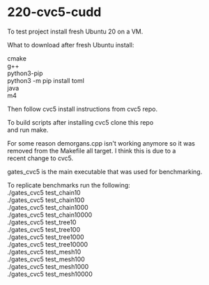 # 220-cvc5-cudd
To test project install fresh Ubuntu 20 on a VM.<br/>

What to download after fresh Ubuntu install:

cmake<br/>
g++<br/>
python3-pip<br/>
python3 -m pip install toml<br/>
java<br/>
m4<br/>

Then follow cvc5 install instructions from cvc5 repo.<br/>

To build scripts after installing cvc5 clone this repo<br/>
and run make.<br/>

For some reason demorgans.cpp isn't working anymore so it was<br/>
removed from the Makefile all target. I think this is due to a<br/>
recent change to cvc5.<br/>

gates_cvc5 is the main executable that was used for benchmarking.<br/>

To replicate benchmarks run the following:<br/>
./gates_cvc5 test_chain10<br/>
./gates_cvc5 test_chain100<br/>
./gates_cvc5 test_chain1000<br/>
./gates_cvc5 test_chain10000<br/>
./gates_cvc5 test_tree10<br/>
./gates_cvc5 test_tree100<br/>
./gates_cvc5 test_tree1000<br/>
./gates_cvc5 test_tree10000<br/>
./gates_cvc5 test_mesh10<br/>
./gates_cvc5 test_mesh100<br/>
./gates_cvc5 test_mesh1000<br/>
./gates_cvc5 test_mesh10000<br/>
